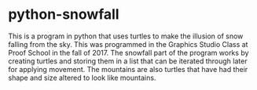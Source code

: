 # python-snowfall


This is a program in python that uses turtles to make the illusion of snow falling from the sky. This was programmed in the Graphics Studio Class at Proof School in the fall of 2017. The snowfall part of the program works by creating turtles and storing them in a list that can be iterated through later for applying movement. The mountains are also turtles that have had their shape and size altered to look like mountains.

